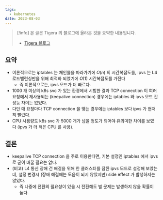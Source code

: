 ```yaml
---
tags:
  - kubernetes
date: 2023-08-03
---
```

> [!info] 본 글은 Tigera 의 블로그에 올라온 것을 요약한 내용입니다.
> - [Tigera 블로그](https://www.tigera.io/blog/comparing-kube-proxy-modes-iptables-or-ipvs/)

## 요약

- 이론적으로는 iptables 는 체인룰을 따라가기에 $O(n)$ 의 시간복잡도를, ipvs 는 L4 로드밸런싱만을 위해 최적화 되었기에 $O(1)$ 시간복잡도를 가진다
	- 즉 이론적으로는, ipvs 모드가 더 빠르다.
- 1000 개 이상의 k8s svc 가 있는 환경에서 시험한 결과 TCP connection 이 여러 요청에서 재사용되는 (keepalive connection) 경우에는 iptables 와 ipvs 모드 간 성능 차이는 없었다.
- 다만 매 요청마다 TCP connection 을 맺는 경우에는 iptables 보다 ipvs 가 현저히 빨랐다.
- CPU 사용량도 k8s svc 가 5000 개가 넘을 정도가 되어야 유의미한 차이를 보였다 (ipvs 가 더 적은 CPU 를 사용).

## 결론

- keepalive TCP connection 을 주로 이용한다면, 기본 설정인 iptables 에서 ipvs 로 굳이 바꿀 필요는 없다.
- (비고) L4 통신 장애 건 해결을 위해 한 클러스터를 잠깐 ipvs 모드로 설정해 보았는데, 설정 변경시 (장애 해결에는 도움이 되지 않았지만) side effect 가 발생하지는 않았다.
	- 즉 나중에 전환의 필요성이 있을 시 전환해도 별 문제는 발생하지 않을 확률이 높다.